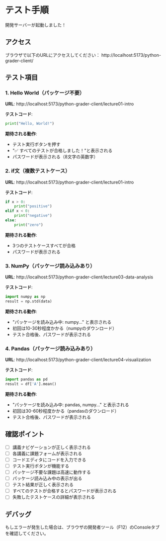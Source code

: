 # テスト手順

開発サーバーが起動しました！

## アクセス

ブラウザで以下のURLにアクセスしてください：
http://localhost:5173/python-grader-client/

## テスト項目

### 1. Hello World（パッケージ不要）

**URL**: http://localhost:5173/python-grader-client/lecture01-intro

**テストコード**:
```python
print("Hello, World!")
```

**期待される動作**:
- テスト実行ボタンを押す
- "✅ すべてのテストが合格しました！"と表示される
- パスワードが表示される（8文字の英数字）

### 2. if文（複数テストケース）

**URL**: http://localhost:5173/python-grader-client/lecture01-intro

**テストコード**:
```python
if x > 0:
    print("positive")
elif x < 0:
    print("negative")
else:
    print("zero")
```

**期待される動作**:
- 3つのテストケースすべてが合格
- パスワードが表示される

### 3. NumPy（パッケージ読み込みあり）

**URL**: http://localhost:5173/python-grader-client/lecture03-data-analysis

**テストコード**:
```python
import numpy as np
result = np.std(data)
```

**期待される動作**:
- "パッケージを読み込み中: numpy..." と表示される
- 初回は10-30秒程度かかる（numpyのダウンロード）
- テスト合格後、パスワードが表示される

### 4. Pandas（パッケージ読み込みあり）

**URL**: http://localhost:5173/python-grader-client/lecture04-visualization

**テストコード**:
```python
import pandas as pd
result = df['A'].mean()
```

**期待される動作**:
- "パッケージを読み込み中: pandas, numpy..." と表示される
- 初回は30-60秒程度かかる（pandasのダウンロード）
- テスト合格後、パスワードが表示される

## 確認ポイント

- [ ] 講義ナビゲーションが正しく表示される
- [ ] 各講義に課題フォームが表示される
- [ ] コードエディタにコードを入力できる
- [ ] テスト実行ボタンが機能する
- [ ] パッケージ不要な課題は高速に動作する
- [ ] パッケージ読み込み中の表示が出る
- [ ] テスト結果が正しく表示される
- [ ] すべてのテストが合格するとパスワードが表示される
- [ ] 失敗したテストケースの詳細が表示される

## デバッグ

もしエラーが発生した場合は、ブラウザの開発者ツール（F12）のConsoleタブを確認してください。
